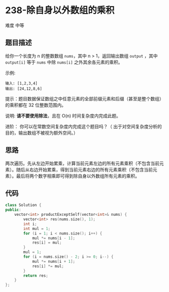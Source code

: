 # 238-除自身以外数组的乘积

难度 中等



## 题目描述

给你一个长度为 n 的整数数组 `nums`，其中 n > 1，返回输出数组 `output` ，其中 `output[i]` 等于 `nums` 中除 `nums[i]` 之外其余各元素的乘积。

示例:
```
输入: [1,2,3,4]
输出: [24,12,8,6]
```

提示：题目数据保证数组之中任意元素的全部前缀元素和后缀（甚至是整个数组）的乘积都在 32 位整数范围内。

说明: **请不要使用除法**，且在 O(n) 时间复杂度内完成此题。

进阶：
你可以在常数空间复杂度内完成这个题目吗？（ 出于对空间复杂度分析的目的，输出数组不被视为额外空间。）



## 思路

两次遍历。先从左边开始累乘，计算当前元素左边的所有元素乘积（不包含当前元素）。随后从右边开始累乘，得到当前元素右边的所有元素乘积（不包含当前元素）。最后将两个数字相乘即可得到除自身以外数组所有元素的乘积。



## 代码

```c++
class Solution {
public:
    vector<int> productExceptSelf(vector<int>& nums) {
        vector<int> res(nums.size(), 1);
        int i;
        int mul = 1;
        for (i = 1; i < nums.size(); i++) {
            mul *= nums[i - 1];
            res[i] = mul;
        }
        mul = 1;
        for (i = nums.size() - 2; i >= 0; i--) {
            mul *= nums[i + 1];
            res[i] *= mul;
        }
        return res;
    }
};
```

